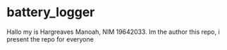 # battery_logger
Hallo my is Hargreaves Manoah, NIM 19642033.
Im the author this repo, i present the repo for everyone 
